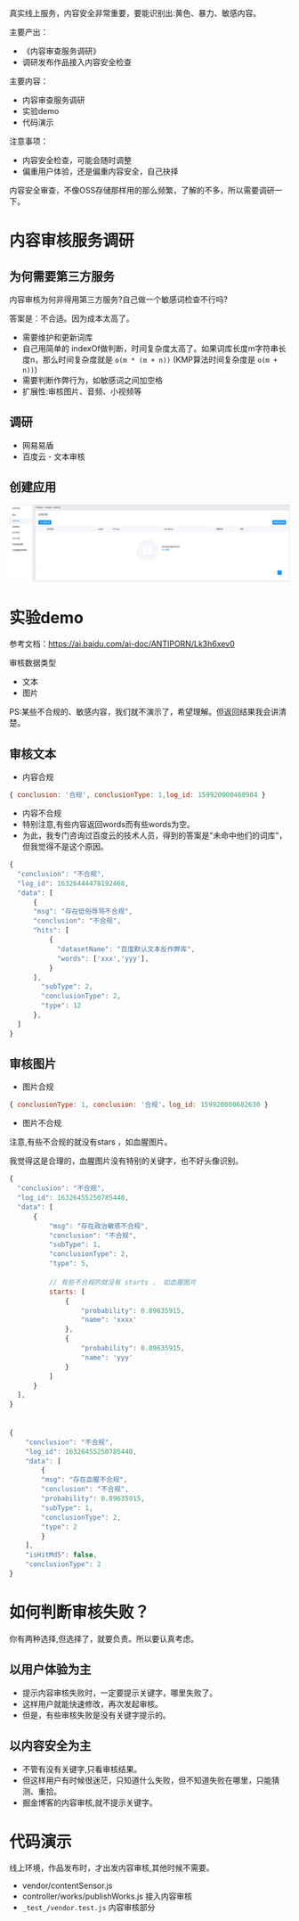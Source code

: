 真实线上服务，内容安全非常重要，要能识别出:黄色、暴力、敏感内容。

主要产出：

- 《内容审查服务调研》
- 调研发布作品接入内容安全检查

主要内容：

- 内容审查服务调研
- 实验demo
- 代码演示

注意事项：

- 内容安全检查，可能会随时调整
- 偏重用户体验，还是偏重内容安全，自己抉择

内容安全审查，不像OSS存储那样用的那么频繁，了解的不多，所以需要调研一下。

# 内容审核服务调研

## 为何需要第三方服务

内容审核为何非得用第三方服务?自己做一个敏感词检查不行吗?

答案是︰不合适。因为成本太高了。



- 需要维护和更新词库
- 自己用简单的 indexOf做判断，时间复杂度太高了。如果词库长度m字符串长度n，那么时间复杂度就是 `o(m * (m + n))` (KMP算法时间复杂度是 `o(m + n))`)
- 需要判断作弊行为，如敏感词之间加空格
- 扩展性:审核图片、音频、小视频等

## 调研

- 网易易盾
- 百度云 - 文本审核

## 创建应用

![img](image/1632477379861-0927f681-f639-49f0-9a01-028353621790-165355298445215.png)

# 实验demo

参考文档：https://ai.baidu.com/ai-doc/ANTIPORN/Lk3h6xev0

审核数据类型

- 文本
- 图片

PS:某些不合规的、敏感内容，我们就不演示了，希望理解。但返回结果我会讲清楚。

## 审核文本

- 内容合规

```javascript
{ conclusion: '合规', conclusionType: 1,log_id: 159920000460984 }
```

- 内容不合规
- 特别注意,有些内容返回words而有些words为空。
- 为此，我专门咨询过百度云的技术人员，得到的答案是"未命中他们的词库"，但我觉得不是这个原因。

```javascript
{
  "conclusion": "不合规",
  "log_id": 16326444478192468,
  "data": [
      {
      "msg": "存在低俗辱骂不合规",
      "conclusion": "不合规",
      "hits": [
          {
            "datasetName": "百度默认文本反作弊库",
            "words": ['xxx','yyy'],
          }
      ],
        "subType": 2,
        "conclusionType": 2,
        "type": 12
      },
  ]
}
```

## 审核图片

- 图片合规

```javascript
{ conclusionType: 1, conclusion: '合规'，log_id: 159920000682630 }
```

- 图片不合规

注意,有些不合规的就没有stars ，如血腥图片。

我觉得这是合理的，血腥图片没有特别的关键字，也不好头像识别。

```javascript
{
  "conclusion": "不合规",
  "log_id": 16326455250785440,
  "data": [
      {
          "msg": "存在政治敏感不合规",
          "conclusion": "不合规",
          "subType": 1,
          "conclusionType": 2,
          "type": 5,

          // 有些不合规的就没有 starts ， 如血腥图片
          starts: [
              {
                  "probability": 0.89635915,
                  "name": 'xxxx'
              },
              {
                  "probability": 0.89635915,
                  "name": 'yyy'
              }
          ]
      }
  ],
}
  
  
{
    "conclusion": "不合规",
    "log_id": 16326455250785440,
    "data": [
        {
        "msg": "存在血腥不合规",
        "conclusion": "不合规",
        "probability": 0.89635915,
        "subType": 1,
        "conclusionType": 2,
        "type": 2
        }
    ],
    "isHitMd5": false,
    "conclusionType": 2
}
```

# 如何判断审核失败？

你有两种选择,但选择了，就要负责。所以要认真考虑。

## 以用户体验为主

- 提示内容审核失败时，一定要提示关键字，哪里失败了。
- 这样用户就能快速修改，再次发起审核。
- 但是，有些审核失败是没有关键字提示的。

## 以内容安全为主

- 不管有没有关键字,只看审核结果。
- 但这样用户有时候很迷茫，只知道什么失败，但不知道失败在哪里，只能猜测、重拾。
- 掘金博客的内容审核,就不提示关键字。

# 代码演示

线上环境，作品发布时，才出发内容审核,其他时候不需要。

- vendor/contentSensor.js
- controller/works/publishWorks.js 接入内容审核
- `_test_/vendor.test.js` 内容审核部分
